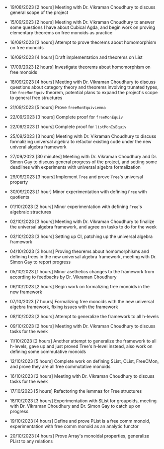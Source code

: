 * 19/08/2023 [2 hours]
Meeting with Dr. Vikraman Choudhury to discuss general scope of the project

* 15/09/2023 [2 hours]
Meeting with Dr. Vikraman Choudhury to answer some questions I have about Cubical Agda, 
and begin work on proving elementary theorems on free monoids as practice

* 16/09/2023 [2 hours]
Attempt to prove theorems about homomorphism on free monoids

* 16/09/2023 [4 hours]
Draft implementation and theorems on List

* 17/09/2023 [2 hours]
Investigate theorems about homomorphism on free monoids

* 18/09/2023 [4 hours]
Meeting with Dr. Vikraman Choudhury to discuss questions about category theory and theorems
involving trunated types, the `freeMonEquiv` theorem, potential plans to expand the project's
scope to general free structures

* 21/09/2023 [5 hours]
Prove `freeMonEquivLemma`

* 22/09/2023 [3 hours]
Complete proof for `freeMonEquiv`

* 22/09/2023 [1 hours]
Complete proof for `listMonIsEquiv`

* 25/09/2023 [3 hours]
Meeting with Dr. Vikraman Choudhury to discuss formalizing universal algebra to refactor existing code
under the new univeral algebra framework

* 27/09/2023 [30 minutes]
Meeting with Dr. Vikraman Choudhury and Dr. Simon Gay to discuss general progress of the project, and
setting some deadlines with experiments with universal algebra formalization

* 29/09/2023 [3 hours]
Implement `Tree` and prove `Tree`'s universal property

* 30/09/2023 [1 hour]
Minor experimentation with defining `Free` with quotients

* 01/10/2023 [2 hours]
Minor experimentation with defining `Free`'s algebraic structures

* 02/10/2023 [3 hours]
Meeting with Dr. Vikraman Choudhury to finalize the universal algebra framework, and agree on tasks to do
for the week

* 03/10/2023 [3 hours]
Setting up CI, patching up the universal algebra framework

* 04/10/2023 [3 hours]
Proving theorems about homomorphisms and defining trees in the new universal algebra framework, meeting
with Dr. Simon Gay to report progress

* 05/10/2023 [1 hours]
Minor asethetics changes to the framework from according to feedbacks by Dr. Vikraman Choudhury

* 06/10/2023 [2 hours]
Begin work on formalizing free monoids in the new framework

* 07/10/2023 [7 hours]
Formalizing free monoids with the new universal algebra framework, fixing issues with the framework

* 08/10/2023 [2 hours]
Attempt to generalize the framework to all h-levels

* 09/10/2023 [2 hours]
Meeting with Dr. Vikraman Choudhury to discuss tasks for the week

* 11/10/2023 [2 hours]
Another attempt to generalize the framework to all h-levels, gave up and just proved Tree's h-level instead,
also work on defining some commutative monoids

* 12/10/2023 [5 hours]
Complete work on defining SList, CList, FreeCMon, and prove they are all free commutative monoids

* 16/10/2023 [2 hours]
Meeting with Dr. Vikraman Choudhury to discuss tasks for the week

* 17/10/2023 [5 hours]
Refactoring the lemmas for Free structures

* 18/10/2023 [3 hours]
Experimentation with SList for groupoids, meeting with Dr. Vikraman Choudhury and Dr. Simon Gay to catch up on progress

* 19/10/2023 [4 hours]
Define and prove PList is a free comm monoid, experimentation with free comm monoid as an analytic functor

* 20/10/2023 [4 hours]
Prove Array's monoidal properties, generalize PList to any relations



